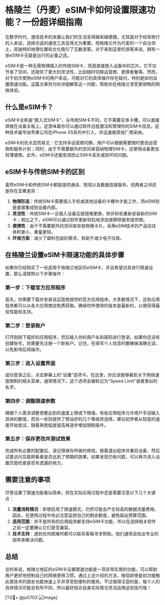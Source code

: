# 格陵兰（丹麦）eSIM卡如何设置限速功能？一份超详细指南

在数字时代，通信技术的发展让我们的生活变得越来越便捷。尤其是对于经常旅行的人来说，选择合适的通信工具显得尤为重要。而格陵兰作为丹麦的一个自治领土，其独特的地理位置和文化吸引了无数游客。对于来到这里的游客来说，拥有一张eSIM卡无疑是出行的必备之选。

eSIM卡是一种无需物理插入的传统SIM卡，而是直接嵌入设备中的芯片。它不仅节省了空间，还提供了更大的灵活性，比如随时切换运营商、更换套餐等。然而，对于初次使用eSIM卡的用户来说，可能对它的具体操作存在疑问，特别是如何设置限速功能。这篇文章将为你详细解答这一问题，帮助你在格陵兰享受更顺畅的网络体验。

## 什么是eSIM卡？

eSIM卡全称是“嵌入式SIM卡”，与传统SIM卡不同，它不需要实体卡槽，可以直接焊接在设备主板上。这意味着你可以通过软件远程激活和管理你的SIM卡信息。这种技术最早由苹果公司在iPhone XS系列中引入，并迅速被其他厂商采纳。

eSIM卡的优点显而易见：它支持多运营商切换，用户可以根据需要随时更改运营商和服务计划；同时，由于不需要额外的空间来容纳物理SIM卡，这使得设备更加轻薄便携。此外，eSIM卡还能有效防止SIM卡丢失或损坏的问题。

## eSIM卡与传统SIM卡的区别

虽然eSIM卡和传统SIM卡都能提供通话、短信以及数据连接服务，但两者之间还是存在显著差异：

1. **物理形态**：传统SIM卡需要插入手机或其他设备的卡槽中才能工作，而eSIM则是直接集成到设备内部。
2. **灵活性**：传统SIM卡一旦插入设备后就很难更换，除非拆机重新安装新的SIM卡；相比之下，eSIM可以通过软件更新轻松地添加或移除服务提供商。
3. **便携性**：由于不需要额外的空间来存放物理卡片，采用eSIM技术的产品往往体积更小、重量更轻。
4. **环保方面**：减少了塑料包装的需求，有助于减少电子垃圾。

## 在格陵兰设置eSIM卡限速功能的具体步骤

如果你已经购买了一张适用于格陵兰地区的eSIM卡，并且希望对其进行限速设置，那么请按照以下步骤操作：

### 第一步：下载官方应用程序
首先，你需要下载并安装该运营商提供的官方应用程序。大多数情况下，这些应用程序都可以从各大应用商店免费获取。确保你所使用的版本是最新的，以便获得最佳性能和支持。

### 第二步：登录账户
打开刚刚下载好的应用程序，然后输入你的用户名和密码进行登录。如果你还没有创建账号，则需要先注册一个新账户。记住，在填写个人信息时要确保准确无误，以免影响后续操作。

### 第三步：进入设置界面
成功登录之后，点击屏幕上的“设置”选项卡。在这里，你应该能够看到关于网络速度限制的相关菜单。通常情况下，这个选项会被标记为“Speed Limit”或者类似的名字。

### 第四步：调整限速参数
根据个人需求调整想要达到的速度上限或下限值。有些应用程序允许用户手动输入具体的数值，而另一些则提供了预设好的几个等级供选择。建议初学者从较低的速度开始尝试，随着熟悉程度提高再逐步增加限制条件。

### 第五步：保存更改并测试效果
完成所有必要的配置后，请记得保存所做的修改。接着退出程序并重启设备，然后试着访问互联网看看是否达到了预期的效果。如果发现仍有问题，可以再次进入设置页面检查是否有遗漏的地方。

## 需要注意的事项

尽管设置了限速功能看似简单，但在实际应用过程中还是需要注意以下几个关键点：

1. **流量消耗情况**：即使启用了限速模式，仍然可能会产生较高的数据流量费用。因此，在使用过程中务必注意监控自己的剩余额度，避免超出预算范围。
2. **适用范围**：并不是所有的应用程序都支持eSIM卡功能，所以在选择相关软件之前一定要确认它们是否兼容。
3. **技术支持**：遇到任何困难时都可以联系客服寻求帮助。他们通常会给出专业的指导来解决问题。

## 总结

总的来说，格陵兰地区的eSIM卡设置限速功能是一项非常实用的功能，可以帮助用户更好地控制自己的网络使用习惯。通过上述介绍的方法，相信即使是初次接触此类技术的朋友也能快速上手并享受到便利的服务。不过值得注意的是，每个人的具体情况可能会有所不同，所以最好结合自身实际情况灵活运用这些技巧哦！

[TG💪+ @jx0703 ![Image](https://github.com/user-attachments/assets/dbca1d08-cadb-493c-b0ec-ad6f7a83f270)]